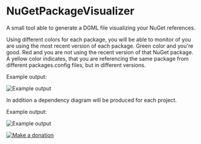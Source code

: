 NuGetPackageVisualizer
======================

A small tool able to generate a DGML file visualizing your NuGet references.

Using different colors for each package, you will be able to monitor of you are using the most recent version of each package. Green color and you're good. Red and you are not using the recent version of that NuGet package. A yellow color indicates, that you are referencing the same package from different packages.config files, but in different versions.

Example output:

![Example output](https://raw.github.com/ThomasArdal/NuGetPackageVisualizer/master/example.png)

In addition a dependency diagram will be produced for each project.

Example output:

![Example output](https://raw.github.com/Yewridge/NuGetPackageVisualizer/master/projectExample.PNG)

[![Make a donation](http://i3.codeplex.com/Download?ProjectName=msbuildshellex&DownloadId=237259)](https://www.paypal.com/cgi-bin/webscr?cmd=_donations&business=KR2FXHQX44EQJ&lc=DK&item_name=Thomas%20Ardal&item_number=NuGetPackageVisualizer&no_note=0&cn=Add%20special%20instructions%20to%20the%20seller%3a&no_shipping=2&currency_code=DKK&bn=PP%2dDonationsBF%3abtn_donate_LG%2egif%3aNonHosted)
